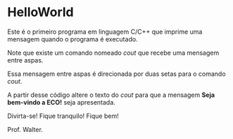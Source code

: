 # HelloWorld

Este é o primeiro programa em linguagem C/C++ que imprime uma mensagem quando o programa é executado.

Note que existe um comando nomeado *cout* que recebe uma mensagem entre aspas. 

Essa mensagem entre aspas é direcionada por duas setas para o comando *cout*.

A partir desse código altere o texto do *cout* para que a mensagem **Seja bem-vindo a ECO!** seja apresentada.

Divirta-se! Fique tranquilo! Fique bem!

Prof. Walter.